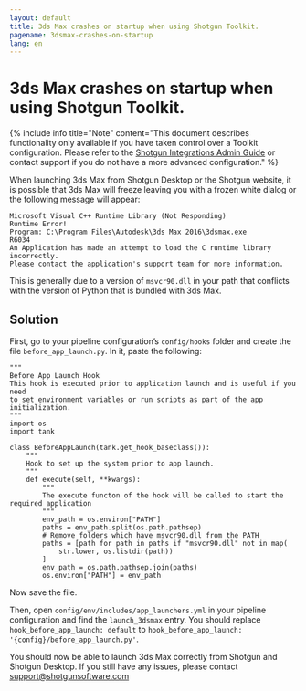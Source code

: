 ```yaml
---
layout: default
title: 3ds Max crashes on startup when using Shotgun Toolkit.
pagename: 3dsmax-crashes-on-startup
lang: en
---
```


# 3ds Max crashes on startup when using Shotgun Toolkit.

{% include info title="Note" content="This document describes functionality only available if you have taken control over a Toolkit configuration. Please refer to the [Shotgun Integrations Admin Guide](https://support.shotgunsoftware.com/hc/en-us/articles/115000067493) or contact support if you do not have a more advanced configuration." %}

When launching 3ds Max from Shotgun Desktop or the Shotgun website, it is possible that 3ds Max will freeze leaving you with a frozen white dialog or the following message will appear:

    Microsoft Visual C++ Runtime Library (Not Responding)
    Runtime Error!
    Program: C:\Program Files\Autodesk\3ds Max 2016\3dsmax.exe
    R6034
    An Application has made an attempt to load the C runtime library incorrectly.
    Please contact the application's support team for more information.

This is generally due to a version of `msvcr90.dll` in your path that conflicts with the version of Python that is bundled with 3ds Max. 

## Solution

First, go to your pipeline configuration’s `config/hooks` folder and create the file `before_app_launch.py`. In it, paste the following:

    """
    Before App Launch Hook
    This hook is executed prior to application launch and is useful if you need
    to set environment variables or run scripts as part of the app initialization.
    """
    import os
    import tank

    class BeforeAppLaunch(tank.get_hook_baseclass()):
        """
        Hook to set up the system prior to app launch.
        """
        def execute(self, **kwargs):
            """
            The execute functon of the hook will be called to start the required application
            """
            env_path = os.environ["PATH"]
            paths = env_path.split(os.path.pathsep)
            # Remove folders which have msvcr90.dll from the PATH
            paths = [path for path in paths if "msvcr90.dll" not in map(
                str.lower, os.listdir(path))
            ]
            env_path = os.path.pathsep.join(paths)
            os.environ["PATH"] = env_path

Now save the file.

Then, open `config/env/includes/app_launchers.yml` in your pipeline configuration and find the `launch_3dsmax` entry. You should replace `hook_before_app_launch: default` to `hook_before_app_launch: '{config}/before_app_launch.py'`.

You should now be able to launch 3ds Max correctly from Shotgun and Shotgun Desktop. If you still have any issues, please contact support@shotgunsoftware.com
